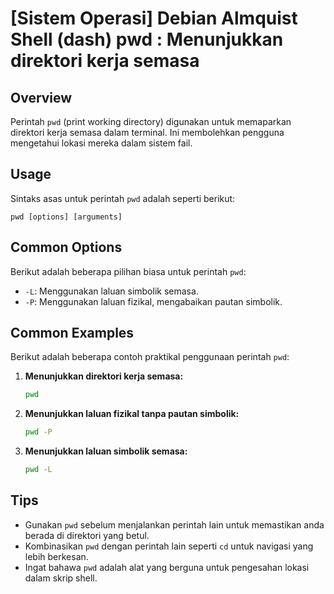 # [Sistem Operasi] Debian Almquist Shell (dash) pwd <Kegunaan>: Menunjukkan direktori kerja semasa

## Overview
Perintah `pwd` (print working directory) digunakan untuk memaparkan direktori kerja semasa dalam terminal. Ini membolehkan pengguna mengetahui lokasi mereka dalam sistem fail.

## Usage
Sintaks asas untuk perintah `pwd` adalah seperti berikut:

```
pwd [options] [arguments]
```

## Common Options
Berikut adalah beberapa pilihan biasa untuk perintah `pwd`:

- `-L`: Menggunakan laluan simbolik semasa.
- `-P`: Menggunakan laluan fizikal, mengabaikan pautan simbolik.

## Common Examples
Berikut adalah beberapa contoh praktikal penggunaan perintah `pwd`:

1. **Menunjukkan direktori kerja semasa:**
   ```bash
   pwd
   ```

2. **Menunjukkan laluan fizikal tanpa pautan simbolik:**
   ```bash
   pwd -P
   ```

3. **Menunjukkan laluan simbolik semasa:**
   ```bash
   pwd -L
   ```

## Tips
- Gunakan `pwd` sebelum menjalankan perintah lain untuk memastikan anda berada di direktori yang betul.
- Kombinasikan `pwd` dengan perintah lain seperti `cd` untuk navigasi yang lebih berkesan.
- Ingat bahawa `pwd` adalah alat yang berguna untuk pengesahan lokasi dalam skrip shell.